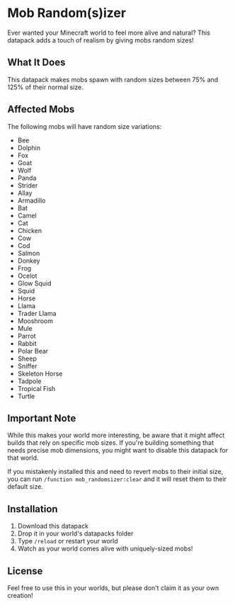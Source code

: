# Mob Random(s)izer

Ever wanted your Minecraft world to feel more alive and natural? This datapack adds a touch of realism by giving mobs random sizes!

## What It Does

This datapack makes mobs spawn with random sizes between 75% and 125% of their normal size. 

## Affected Mobs

The following mobs will have random size variations:
- Bee
- Dolphin
- Fox
- Goat
- Wolf
- Panda
- Strider
- Allay
- Armadillo
- Bat
- Camel
- Cat
- Chicken
- Cow
- Cod
- Salmon
- Donkey
- Frog
- Ocelot
- Glow Squid
- Squid
- Horse
- Llama
- Trader Llama
- Mooshroom
- Mule
- Parrot
- Rabbit
- Polar Bear
- Sheep
- Sniffer
- Skeleton Horse
- Tadpole
- Tropical Fish
- Turtle

## Important Note

While this makes your world more interesting, be aware that it might affect builds that rely on specific mob sizes. If you're building something that needs precise mob dimensions, you might want to disable this datapack for that world.

If you mistakenly installed this and need to revert mobs to their initial size, you can run `/function mob_randomsizer:clear` and it will reset them to their default size.

## Installation

1. Download this datapack
2. Drop it in your world's datapacks folder
3. Type `/reload` or restart your world
4. Watch as your world comes alive with uniquely-sized mobs!

## License

Feel free to use this in your worlds, but please don't claim it as your own creation! 
